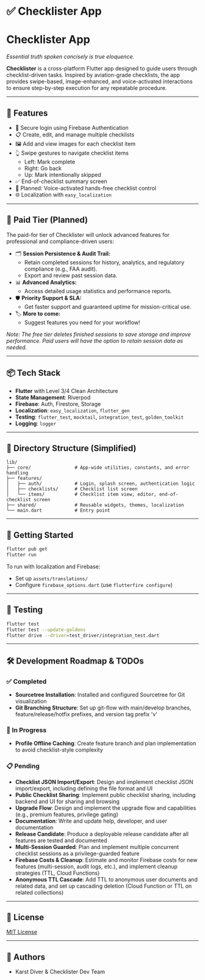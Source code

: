 # ✅ Checklister App
# Checklister App  
*Essential truth spoken concisely is true eloquence.*

**Checklister** is a cross-platform Flutter app designed to guide users through checklist-driven tasks. Inspired by aviation-grade checklists, the app provides swipe-based, image-enhanced, and voice-activated interactions to ensure step-by-step execution for any repeatable procedure.

---

## 📱 Features

- 🔐 Secure login using Firebase Authentication
- 📋 Create, edit, and manage multiple checklists
- 🖼️ Add and view images for each checklist item
- 👆 Swipe gestures to navigate checklist items
  - Left: Mark complete
  - Right: Go back
  - Up: Mark intentionally skipped
- ✅ End-of-checklist summary screen
- 🧠 Planned: Voice-activated hands-free checklist control
- 🌐 Localization with `easy_localization`

---

## 💎 Paid Tier (Planned)

The paid-for tier of Checklister will unlock advanced features for professional and compliance-driven users:

- 🗂️ **Session Persistence & Audit Trail:**
  - Retain completed sessions for history, analytics, and regulatory compliance (e.g., FAA audit).
  - Export and review past session data.
- 📊 **Advanced Analytics:**
  - Access detailed usage statistics and performance reports.
- 🛡️ **Priority Support & SLA:**
  - Get faster support and guaranteed uptime for mission-critical use.
- 🏷️ **More to come:**
  - Suggest features you need for your workflow!

*Note: The free tier deletes finished sessions to save storage and improve performance. Paid users will have the option to retain session data as needed.*

---

## 📦 Tech Stack

- **Flutter** with Level 3/4 Clean Architecture
- **State Management**: Riverpod
- **Firebase**: Auth, Firestore, Storage
- **Localization**: `easy_localization`, `flutter_gen`
- **Testing**: `flutter_test`, `mocktail`, `integration_test`, `golden_toolkit`
- **Logging**: `logger`

---

## 📁 Directory Structure (Simplified)

```
lib/
├── core/                # App-wide utilities, constants, and error handling
├── features/
│   ├── auth/            # Login, splash screen, authentication logic
│   ├── checklists/      # Checklist list screen
│   └── items/           # Checklist item view, editor, end-of-checklist screen
├── shared/              # Reusable widgets, themes, localization
└── main.dart            # Entry point
```

---

## 🚀 Getting Started

```bash
flutter pub get
flutter run
```

To run with localization and Firebase:
- Set up `assets/translations/`
- Configure `firebase_options.dart` (use `flutterfire configure`)

---

## 🧪 Testing

```bash
flutter test
flutter test --update-goldens
flutter drive --driver=test_driver/integration_test.dart
```

---

## 🛠️ Development Roadmap & TODOs

### ✅ Completed
- **Sourcetree Installation**: Installed and configured Sourcetree for Git visualization
- **Git Branching Structure**: Set up git-flow with main/develop branches, feature/release/hotfix prefixes, and version tag prefix 'v'

### 🔄 In Progress
- **Profile Offline Caching**: Create feature branch and plan implementation to avoid checklist-style complexity

### 📋 Pending
- **Checklist JSON Import/Export**: Design and implement checklist JSON import/export, including defining the file format and UI
- **Public Checklist Sharing**: Implement public checklist sharing, including backend and UI for sharing and browsing
- **Upgrade Flow**: Design and implement the upgrade flow and capabilities (e.g., premium features, privilege gating)
- **Documentation**: Write and update help, developer, and user documentation
- **Release Candidate**: Produce a deployable release candidate after all features are tested and documented
- **Multi-Session Guarded**: Plan and implement multiple concurrent checklist sessions as a privilege-guarded feature
- **Firebase Costs & Cleanup**: Estimate and monitor Firebase costs for new features (multi-session, audit logs, etc.), and implement cleanup strategies (TTL, Cloud Functions)
- **Anonymous TTL Cascade**: Add TTL to anonymous user documents and related data, and set up cascading deletion (Cloud Function or TTL on related collections)

---

## 📇 License

[MIT License](LICENSE)

---

## 👤 Authors

- Karst Diver & Checklister Dev Team
